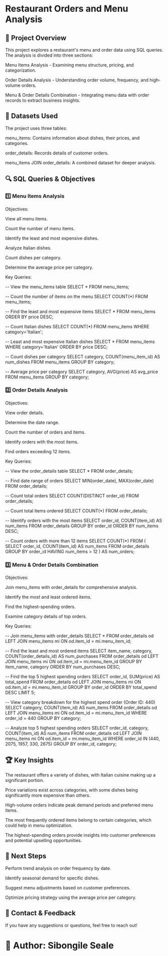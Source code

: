 # Restaurant Orders and Menu Analysis

## 📌 Project Overview

This project explores a restaurant's menu and order data using SQL queries. The analysis is divided into three sections:

Menu Items Analysis - Examining menu structure, pricing, and categorization.

Order Details Analysis - Understanding order volume, frequency, and high-volume orders.

Menu & Order Details Combination - Integrating menu data with order records to extract business insights.

## 📂 Datasets Used

The project uses three tables:

menu_items: Contains information about dishes, their prices, and categories.

order_details: Records details of customer orders.

menu_items JOIN order_details: A combined dataset for deeper analysis.

## 🔍 SQL Queries & Objectives

### 1️⃣ Menu Items Analysis

Objectives:

View all menu items.

Count the number of menu items.

Identify the least and most expensive dishes.

Analyze Italian dishes.

Count dishes per category.

Determine the average price per category.

Key Queries:

-- View the menu_items table
SELECT * FROM menu_items;

-- Count the number of items on the menu
SELECT COUNT(*) FROM menu_items;

-- Find the least and most expensive items
SELECT * FROM menu_items ORDER BY price DESC;

-- Count Italian dishes
SELECT COUNT(*) FROM menu_items WHERE category='Italian';

-- Least and most expensive Italian dishes
SELECT * FROM menu_items WHERE category='Italian' ORDER BY price DESC;

-- Count dishes per category
SELECT category, COUNT(menu_item_id) AS num_dishes FROM menu_items GROUP BY category;

-- Average price per category
SELECT category, AVG(price) AS avg_price FROM menu_items GROUP BY category;

### 2️⃣ Order Details Analysis

Objectives:

View order details.

Determine the date range.

Count the number of orders and items.

Identify orders with the most items.

Find orders exceeding 12 items.

Key Queries:

-- View the order_details table
SELECT * FROM order_details;

-- Find date range of orders
SELECT MIN(order_date), MAX(order_date) FROM order_details;

-- Count total orders
SELECT COUNT(DISTINCT order_id) FROM order_details;

-- Count total items ordered
SELECT COUNT(*) FROM order_details;

-- Identify orders with the most items
SELECT order_id, COUNT(item_id) AS num_items FROM order_details GROUP BY order_id ORDER BY num_items DESC;

-- Count orders with more than 12 items
SELECT COUNT(*) FROM (
    SELECT order_id, COUNT(item_id) AS num_items
    FROM order_details
    GROUP BY order_id
    HAVING num_items > 12
) AS num_orders;

### 3️⃣ Menu & Order Details Combination

Objectives:

Join menu_items with order_details for comprehensive analysis.

Identify the most and least ordered items.

Find the highest-spending orders.

Examine category details of top orders.

Key Queries:

-- Join menu_items with order_details
SELECT * FROM order_details od LEFT JOIN menu_items mi ON od.item_id = mi.menu_item_id;

-- Find the least and most ordered items
SELECT item_name, category, COUNT(order_details_id) AS num_purchases
FROM order_details od
LEFT JOIN menu_items mi ON od.item_id = mi.menu_item_id
GROUP BY item_name, category
ORDER BY num_purchases DESC;

-- Find the top 5 highest spending orders
SELECT order_id, SUM(price) AS total_spend
FROM order_details od
LEFT JOIN menu_items mi ON od.item_id = mi.menu_item_id
GROUP BY order_id
ORDER BY total_spend DESC
LIMIT 5;

-- View category breakdown for the highest spend order (Order ID: 440)
SELECT category, COUNT(item_id) AS num_items
FROM order_details od
LEFT JOIN menu_items mi ON od.item_id = mi.menu_item_id
WHERE order_id = 440
GROUP BY category;

-- Analyze top 5 highest spending orders
SELECT order_id, category, COUNT(item_id) AS num_items
FROM order_details od
LEFT JOIN menu_items mi ON od.item_id = mi.menu_item_id
WHERE order_id IN (440, 2075, 1957, 330, 2675)
GROUP BY order_id, category;

## 🏆 Key Insights

The restaurant offers a variety of dishes, with Italian cuisine making up a significant portion.

Price variations exist across categories, with some dishes being significantly more expensive than others.

High-volume orders indicate peak demand periods and preferred menu items.

The most frequently ordered items belong to certain categories, which could help in menu optimization.

The highest-spending orders provide insights into customer preferences and potential upselling opportunities.

## 📌 Next Steps

Perform trend analysis on order frequency by date.

Identify seasonal demand for specific dishes.

Suggest menu adjustments based on customer preferences.

Optimize pricing strategy using the average price per category.

## 📧 Contact & Feedback

If you have any suggestions or questions, feel free to reach out!

# 📌 Author: Sibongile Seale
